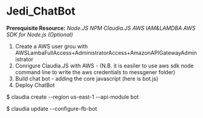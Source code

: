 # Jedi_ChatBot

 **Prerequisite Resource:**
 *Node.JS
 NPM
 Claudia.JS
 AWS IAM&LAMDBA
 AWS SDK for Node.js (Optional)*

1. Create a AWS user grou with AWSLambaFullAccess+AdministratorAccess+AmazonAPIGatewayAdministrator
2. Conrigure Claudia.JS with AWS - (N.B. it is easiler to use aws sdk node command line to write the aws credentials to messgener folder)
3. Build chat bot - adding the core javascript (here is bot.js)
4. Deploy ChatBot

$ claudia create --region us-east-1 --api-module bot

$ claudia update --configure-fb-bot 
